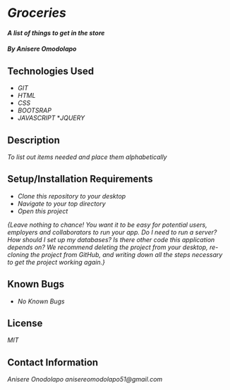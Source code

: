 # _Groceries_

#### _A list of things to get in the store_

#### _By Anisere Omodolapo_

## Technologies Used

* _GIT_
* _HTML_
* _CSS_
* _BOOTSRAP_
* _JAVASCRIPT_
*_JQUERY_

## Description

_To list out items needed and place them alphabetically_


## Setup/Installation Requirements

* _Clone this repository to your desktop_
* _Navigate to your top directory_
* _Open this project_

_{Leave nothing to chance! You want it to be easy for potential users, employers and collaborators to run your app. Do I need to run a server? How should I set up my databases? Is there other code this application depends on? We recommend deleting the project from your desktop, re-cloning the project from GitHub, and writing down all the steps necessary to get the project working again.}_

## Known Bugs

* _No Known Bugs_

## License

_MIT_
## Contact Information

_Anisere Onodolapo anisereomodolapo51@gmail.com_
